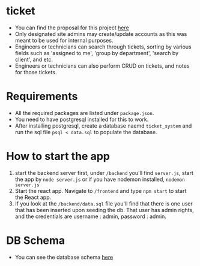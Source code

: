 # ticket
- You can find the proposal for this project [here](https://docs.google.com/document/d/1opImiNlqlwboVWsqHiHm0qbHQ9htLa7FeMZpJPCkCKA/edit?usp=sharing)
- Only designated site admins may create/update accounts as this was meant to be used for internal purposes.
- Engineers or technicians can search through tickets, sorting by various fields such as 'assigned to me', 'group by department', 'search by client', and etc.
- Engineers or technicians can also perform CRUD on tickets, and notes for those tickets.

# Requirements
- All the required packages are listed under `package.json`.
- You need to have postgresql installed for this to work.
- After installing postgresql, create a database naemd `ticket_system` and run the sql file `psql < data.sql` to populate the database.

# How to start the app
1. start the backend server first, under `/backend` you'll find `server.js`, start the app by `node server.js` or if you have nodemon installed, `nodemon server.js`
2. Start the react app. Navigate to `/frontend` and type `npm start` to start the React app.
3. If you look at the `/backend/data.sql` file you'll find that there is one user that has been inserted upon seeding the db. That user has admin rights, and the credentials are username : admin, password : admin.

# DB Schema
- You can see the database schema [here](https://app.quickdatabasediagrams.com/#/d/v7Eozr)


